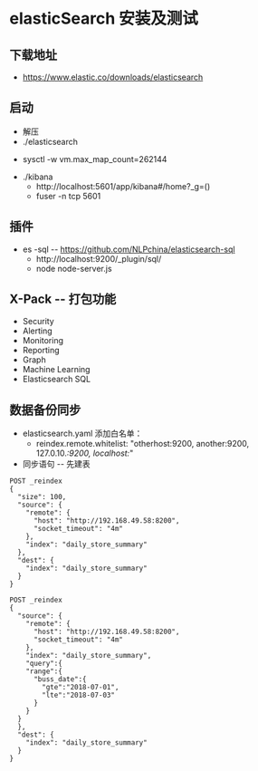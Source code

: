 # elasticSearch 安装及测试
##  下载地址
*   https://www.elastic.co/downloads/elasticsearch

##  启动
*   解压
*   ./elasticsearch
  -   sysctl -w vm.max_map_count=262144 
*   ./kibana
    -   http://localhost:5601/app/kibana#/home?_g=()
    -  fuser -n tcp 5601

##  插件
*   es -sql -- https://github.com/NLPchina/elasticsearch-sql
    -   http://localhost:9200/_plugin/sql/
    -   node node-server.js 

##  X-Pack -- 打包功能
*   Security
*   Alerting
*   Monitoring
*   Reporting
*   Graph
*   Machine Learning
*   Elasticsearch SQL

## 数据备份同步
*   elasticsearch.yaml 添加白名单：
    -   reindex.remote.whitelist: "otherhost:9200, another:9200, 127.0.10.*:9200, localhost:*"
*   同步语句 -- 先建表
```
POST _reindex
{
  "size": 100,
  "source": {
    "remote": {
      "host": "http://192.168.49.58:8200",
      "socket_timeout": "4m"
    },
    "index": "daily_store_summary"
  },
  "dest": {
    "index": "daily_store_summary"
  }
}

POST _reindex
{
  "source": {
    "remote": {
      "host": "http://192.168.49.58:8200",
      "socket_timeout": "4m"
    },
    "index": "daily_store_summary",
    "query":{
    "range":{
      "buss_date":{
        "gte":"2018-07-01",
        "lte":"2018-07-03"
      }
    }
  }
  },
  "dest": {
    "index": "daily_store_summary"
  }
}


``` 